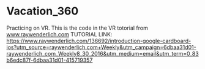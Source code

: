 # Vacation_360
Practicing on VR. This is the code in the VR totorial from www.raywenderlich.com
TUTORIAL LINK:
https://www.raywenderlich.com/136692/introduction-google-cardboard-ios?utm_source=raywenderlich.com+Weekly&utm_campaign=6dbaa31d01-raywenderlich_com_Weekly8_30_2016&utm_medium=email&utm_term=0_83b6edc87f-6dbaa31d01-415719357


